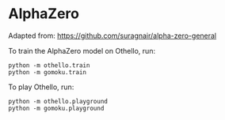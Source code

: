 # AlphaZero

Adapted from: https://github.com/suragnair/alpha-zero-general

To train the AlphaZero model on Othello, run:
```
python -m othello.train
python -m gomoku.train
```
To play Othello, run:
```
python -m othello.playground
python -m gomoku.playground
```